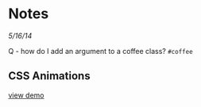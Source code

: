 # Notes
_5/16/14_

Q - how do I add an argument to a coffee class? `#coffee`

## CSS Animations
[view demo](animations.html)
